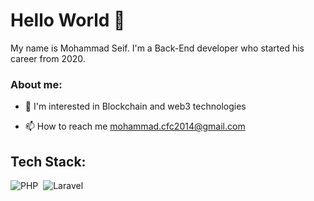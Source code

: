 <h1>Hello World 👋</h1>
My name is Mohammad Seif. I'm a Back-End developer who started his career from 2020. 


<h3>About me:</h3>

- 💜 I'm interested in Blockchain and web3 technologies

- 📫 How to reach me mohammad.cfc2014@gmail.com

## Tech Stack:
![PHP](https://img.shields.io/badge/-PHP-05122A?style=flat&logo=php)&nbsp;
![Laravel](https://img.shields.io/badge/-Laravel-05122A?style=flat&logo=laravel)&nbsp;

